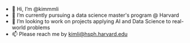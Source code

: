 - 👋 Hi, I’m @kimmmli
- 🌱 I’m currently pursuing a data science master's program @ Harvard 
- 💞️ I’m looking to work on projects applying AI and Data Science to real-world problems
- 📫 Please reach me by kimli@hsph.harvard.edu
